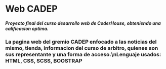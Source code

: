 <h1>Web CADEP</h1>
<h5>Proyecto final del curso desarrollo web de CoderHouse, obteniendo una calificacion optima.</h5>

<h3>La pagina web del gremio CADEP enfocado a las noticias del mismo, tienda, informacion del curso de arbitro, quienes son sus representante y una forma de acceso.\nLenguaje usados: HTML, CSS, SCSS, BOOSTRAP</h3>
